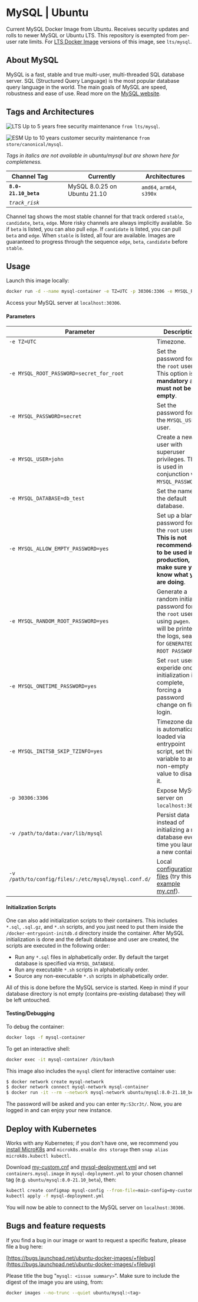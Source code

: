 # MySQL | Ubuntu

Current MySQL Docker Image from Ubuntu. Receives security updates and rolls to newer MySQL or Ubuntu LTS. This repository is exempted from per-user rate limits. For [LTS Docker Image](https://ubuntu.com/security/docker-images) versions of this image, see `lts/mysql`. 


## About MySQL

MySQL is a fast, stable and true multi-user, multi-threaded SQL database server. SQL (Structured Query Language) is the most popular database query language in the world. The main goals of MySQL are speed, robustness and ease of use. Read more on the [MySQL website](https://dev.mysql.com/doc/refman/8.0/en/).


## Tags and Architectures
![LTS](https://assets.ubuntu.com/v1/0a5ff561-LTS%402x.png?h=17)
Up to 5 years free security maintenance `from lts/mysql`.

![ESM](https://assets.ubuntu.com/v1/572f3fbd-ESM%402x.png?h=17)
Up to 10 years customer security maintenance `from store/canonical/mysql`.

_Tags in italics are not available in ubuntu/mysql but are shown here for completeness._

| Channel Tag | | | Currently | Architectures |
|---|---|---|---|---|
| **`8.0-21.10_beta`** &nbsp;&nbsp; | | | MySQL 8.0.25 on Ubuntu 21.10 | `amd64`, `arm64`, `s390x` |
| _`track_risk`_ |

Channel tag shows the most stable channel for that track ordered `stable`, `candidate`, `beta`, `edge`. More risky channels are always implicitly available. So if `beta` is listed, you can also pull `edge`. If `candidate` is listed, you can pull `beta` and `edge`. When `stable` is listed, all four are available. Images are guaranteed to progress through the sequence `edge`, `beta`, `candidate` before `stable`.


## Usage

Launch this image locally:

```sh
docker run -d --name mysql-container -e TZ=UTC -p 30306:3306 -e MYSQL_ROOT_PASSWORD=My:S3cr3t/ ubuntu/mysql:8.0-21.10_beta
```
Access your MySQL server at `localhost:30306`.

#### Parameters

| Parameter | Description |
|---|---|
| `-e TZ=UTC` | Timezone. |
| `-e MYSQL_ROOT_PASSWORD=secret_for_root` | Set the password for the `root` user. This option is **mandatory** and **must not be empty**. |
| `-e MYSQL_PASSWORD=secret` | Set the password for the `MYSQL_USER` user. |
| `-e MYSQL_USER=john` | Create a new user with superuser privileges. This is used in conjunction with `MYSQL_PASSWORD`. |
| `-e MYSQL_DATABASE=db_test` | Set the name of the default database. |
| `-e MYSQL_ALLOW_EMPTY_PASSWORD=yes` | Set up a blank password for the `root` user. **This is not recommended to be used in production, make sure you know what you are doing**. |
| `-e MYSQL_RANDOM_ROOT_PASSWORD=yes` | Generate a random initial password for the `root` user using `pwgen`. It will be printed in the logs, search for `GENERATED ROOT PASSWORD`. |
| `-e MYSQL_ONETIME_PASSWORD=yes` | Set `root` user as experide once initialization is complete, forcing a password change on first login. |
| `-e MYSQL_INITSB_SKIP_TZINFO=yes` | Timezone data is automatically loaded via entrypoint script, set this variable to any non-empty value to disable it. |
| `-p 30306:3306` | Expose MySQL server on `localhost:30306`. |
| `-v /path/to/data:/var/lib/mysql` | Persist data instead of initializing a new database every time you launch a new container. |
| `-v /path/to/config/files/:/etc/mysql/mysql.conf.d/` | Local [configuration files](https://dev.mysql.com/doc/refman/8.0/en/mysql-command-options.html) (try this [example my.cnf](https://git.launchpad.net/~canonical-server/ubuntu-docker-images/+git/mysql/plain/examples/config/my.cnf)). |

#### Initialization Scripts

One can also add initialization scripts to their containers. This includes `*.sql`, `.sql.gz`, and `*.sh` scripts, and you just need to put them inside the  `/docker-entrypoint-initdb.d` directory inside the container. After MySQL initialization is done and the default database and user are created, the scripts are executed in the following order:

* Run any `*.sql` files in alphabetically order. By default the target database is specified via `MYSQL_DATABASE`.
* Run any executable `*.sh` scripts in alphabetically order.
* Source any non-executable `*.sh` scripts in alphabetically order.

All of this is done before the MySQL service is started. Keep in mind if your database directory is not empty (contains pre-existing database) they will be left untouched.


#### Testing/Debugging

To debug the container:

```sh
docker logs -f mysql-container
```

To get an interactive shell:

```sh
docker exec -it mysql-container /bin/bash
```

This image also includes the `mysql` client for interactive container use:

```sh
$ docker network create mysql-network
$ docker network connect mysql-network mysql-container
$ docker run -it --rm --network mysql-network ubuntu/mysql:8.0-21.10_beta mysql -hmysql-container -uroot -p
```
The password will be asked and you can enter `My:S3cr3t/`. Now, you are logged in and can enjoy your new instance.

## Deploy with Kubernetes

Works with any Kubernetes; if you don't have one, we recommend you [install MicroK8s](https://microk8s.io/) and `microk8s.enable dns storage` then `snap alias microk8s.kubectl kubectl`.

Download
[my-custom.cnf](https://git.launchpad.net/~canonical-server/ubuntu-docker-images/+git/mysql/plain/examples/config/my-custom.cnf) and
[mysql-deployment.yml](https://git.launchpad.net/~canonical-server/ubuntu-docker-images/+git/mysql/plain/examples/mysql-deployment.yml) and set `containers.mysql.image` in `mysql-deployment.yml` to your chosen channel tag (e.g. `ubuntu/mysql:8.0-21.10_beta`), then:

```sh
kubectl create configmap mysql-config --from-file=main-config=my-custom.cnf
kubectl apply -f mysql-deployment.yml
```

You will now be able to connect to the MySQL server on `localhost:30306`.

## Bugs and feature requests

If you find a bug in our image or want to request a specific feature, please file a bug here:

[https://bugs.launchpad.net/ubuntu-docker-images/+filebug](https://bugs.launchpad.net/ubuntu-docker-images/+filebug)

Please title the bug "`mysql: <issue summary>`". Make sure to include the digest of the image you are using, from:

```sh
docker images --no-trunc --quiet ubuntu/mysql:<tag>
```


